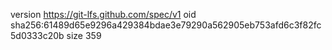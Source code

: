 version https://git-lfs.github.com/spec/v1
oid sha256:61489d65e9296a429384bdae3e79290a562905eb753afd6c3f82fc5d0333c20b
size 359
